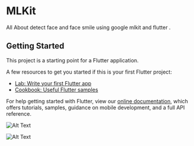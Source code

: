 # MLKit

All About detect face and face smile using google mlkit and flutter .

## Getting Started

This project is a starting point for a Flutter application.

A few resources to get you started if this is your first Flutter project:

- [Lab: Write your first Flutter app](https://flutter.dev/docs/get-started/codelab)
- [Cookbook: Useful Flutter samples](https://flutter.dev/docs/cookbook)

For help getting started with Flutter, view our
[online documentation](https://flutter.dev/docs), which offers tutorials,
samples, guidance on mobile development, and a full API reference.

![Alt Text](https://s3.gifyu.com/images/video_2019-10-06_07-10-52.md.gif)

![Alt Text](https://i.ibb.co/wwYpKKZ/Screenshot-25.png)

